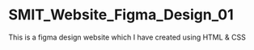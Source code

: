 # SMIT_Website_Figma_Design_01
This is a figma design website which I have created using HTML &amp; CSS
